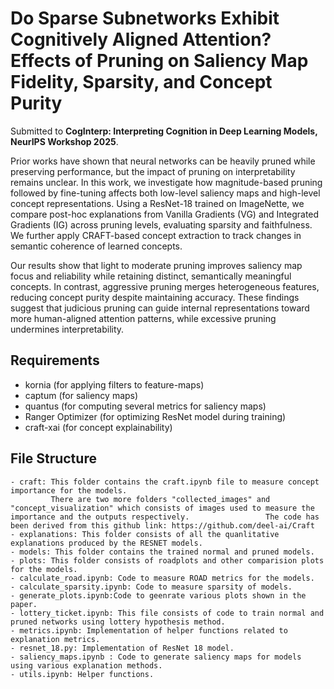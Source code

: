 # Do Sparse Subnetworks Exhibit Cognitively Aligned Attention? Effects of Pruning on Saliency Map Fidelity, Sparsity, and Concept Purity

Submitted to **CogInterp: Interpreting Cognition in Deep Learning Models, NeurIPS Workshop 2025**.

Prior works have shown that neural networks can be heavily pruned while preserving performance, but the impact of pruning on interpretability remains unclear. In this work, we investigate how magnitude-based pruning followed by fine-tuning affects both low-level saliency maps and high-level concept representations. Using a ResNet-18 trained on ImageNette, we compare post-hoc explanations from Vanilla Gradients (VG) and Integrated Gradients (IG) across pruning levels, evaluating sparsity and faithfulness. We further apply CRAFT-based concept extraction to track changes in semantic coherence of learned concepts.

Our results show that light to moderate pruning improves saliency map focus and reliability while retaining distinct, semantically meaningful concepts. In contrast, aggressive pruning merges heterogeneous features, reducing concept purity despite maintaining accuracy. These findings suggest that judicious pruning can guide internal representations toward more human-aligned attention patterns, while excessive pruning undermines interpretability.

## Requirements
- kornia (for applying filters to feature-maps)
- captum (for saliency maps)
- quantus (for computing several metrics for saliency maps)
- Ranger Optimizer (for optimizing ResNet model during training)
- craft-xai (for concept explainability)


## File Structure
    - craft: This folder contains the craft.ipynb file to measure concept importance for the models. 
             There are two more folders "collected_images" and "concept_visualization" which consists of images used to measure the importance and the outputs respectively.                 The code has been derived from this github link: https://github.com/deel-ai/Craft
    - explanations: This folder consists of all the quanlitative explanations produced by the RESNET models.
    - models: This folder contains the trained normal and pruned models.
    - plots: This folder consists of roadplots and other comparision plots for the models.
    - calculate_road.ipynb: Code to measure ROAD metrics for the models.
    - calculate_sparsity.ipynb: Code to measure sparsity of models.
    - generate_plots.ipynb:Code to geenrate various plots shown in the paper.
    - lottery_ticket.ipynb: This file consists of code to train normal and pruned networks using lottery hypothesis method.
    - metrics.ipynb: Implementation of helper functions related to explanation metrics.
    - resnet_18.py: Implementation of ResNet 18 model.
    - saliency_maps.ipynb : Code to generate saliency maps for models using various explanation methods.
    - utils.ipynb: Helper functions.
